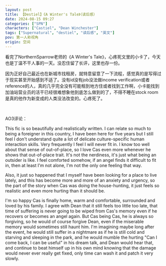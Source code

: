 ```yaml
---
layout: post
title: 【Destiel】《A Winter's Tale》（读后感）
date: 2024-08-15 09:27
categories: ["SPN"]
characters: ["Castiel", "Dean Winchester"]
tags: ["Supernatural", "destiel", "读后感", "英文"]
pov: 第一人称视角
origin: 空间
---
```


看完了NorthernSparrow老师的《A Winter's Tale》，心疼死文里的小卡了，今天也是丁温不干人事的一天。没忍住留了长评，这里也存一份。

因为正好自己最近也在新城市找租房，就特意留意了一下流程，感觉真的是写得过于现实甚至开始感到不适了。没有id没有job没法做income verification或者reference的人，真的几乎完全没有可能租到地方住或者找到工作啊，小卡能找到加油站营业员的活干已经很难想象他到底怎么做到的了，不得不睡在stock room是真的他作为新变成的人类没法改变的。心疼死了。

<br>

AO3评论：

This fic is so beautifully and realistically written. I can relate so much to being a foreigner in this country, I have been here for five years but I still feel I don't understand quite a lot of delicate culture-specific human interaction skills. Very frequently I feel I will never fit in. I know too well about that sense of out-of-place, so I love Cas even more whenever he shows that out-of-place trait. It's not the nerdiness, it's just what being an outsider is like. I feel comforted somehow, if an angel finds it difficult to fit in, then at least I'm not alone, I'm not the only one feeling that way.

Also, it just so happened that I myself have been looking for a place to live lately, and this has become more and more of an anxiety and urgency, so the part of the story when Cas was doing the house-hunting, it just feels so realistic and even more hurting than it should be.

I'm so happy Cas is finally home, warm and comfortable, surrounded and loved by his family. I agree with Dean that it still feels too little too late, that time of suffering is never going to be wiped from Cas's memory even if he recovers or becomes an angel again. But Cas being Cas, he is always so forgiving, so he would of course forgive Dean, even if the miserable memory would sometimes still haunt him. I'm imagining maybe long after the event, he would still suffer in a nightmare as if he is still cold and starving and sleeping in the park, and he would mumble the hurting "Can I come back, I can be useful" in his dream talk, and Dean would hear that, and continue to beat himself up in his own mind knowing that the damage would never ever really get fixed, only time can wash it and patch it very slowly.
